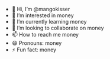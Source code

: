 - 👋 Hi, I’m @mangokisser
- 👀 I’m interested in money
- 🌱 I’m currently learning money 
- 💞️ I’m looking to collaborate on money
- 📫 How to reach me money
- 😄 Pronouns: money
- ⚡ Fun fact: money

<!---
mangokisser/mangokisser is a ✨ special ✨ repository because its `README.md` (this file) appears on your GitHub profile.
You can click the Preview link to take a look at your changes.
--->
